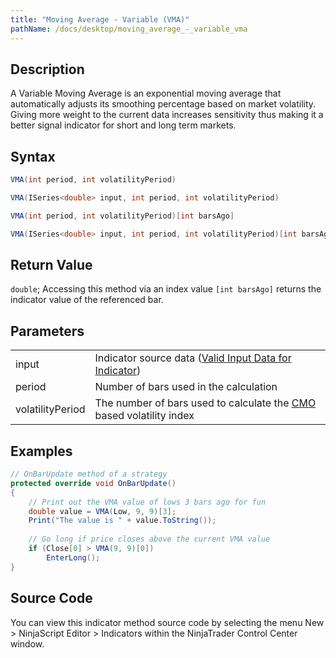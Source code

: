 ```yaml
---
title: "Moving Average - Variable (VMA)"
pathName: /docs/desktop/moving_average_-_variable_vma
---
```


## Description

A Variable Moving Average is an exponential moving average that automatically adjusts its smoothing percentage based on market volatility. Giving more weight to the current data increases sensitivity thus making it a better signal indicator for short and long term markets.

## Syntax

```csharp
VMA(int period, int volatilityPeriod)
```

```csharp
VMA(ISeries<double> input, int period, int volatilityPeriod)
```

```csharp
VMA(int period, int volatilityPeriod)[int barsAgo]
```

```csharp
VMA(ISeries<double> input, int period, int volatilityPeriod)[int barsAgo]
```

## Return Value

`double`; Accessing this method via an index value `[int barsAgo]` returns the indicator value of the referenced bar.

## Parameters

|                      |                                                                                  |
|----------------------|----------------------------------------------------------------------------------|
| input                | Indicator source data ([Valid Input Data for Indicator](/docs/desktop/valid_input_data_for_indicator)) |
| period               | Number of bars used in the calculation                                           |
| volatilityPeriod     | The number of bars used to calculate the [CMO](/docs/desktop/chande_momentum_oscillator_cmo) based volatility index |

## Examples

```csharp
// OnBarUpdate method of a strategy
protected override void OnBarUpdate()
{
    // Print out the VMA value of lows 3 bars ago for fun
    double value = VMA(Low, 9, 9)[3];
    Print("The value is " + value.ToString());
    
    // Go long if price closes above the current VMA value
    if (Close[0] > VMA(9, 9)[0])
        EnterLong();
}
```

## Source Code

You can view this indicator method source code by selecting the menu New > NinjaScript Editor > Indicators within the NinjaTrader Control Center window.
